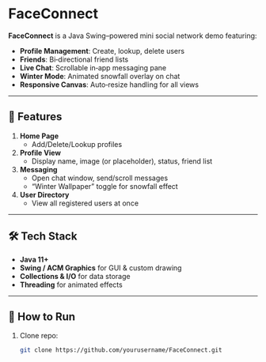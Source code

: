 # FaceConnect

**FaceConnect** is a Java Swing–powered mini social network demo featuring:

- **Profile Management**: Create, lookup, delete users  
- **Friends**: Bi‑directional friend lists  
- **Live Chat**: Scrollable in‑app messaging pane  
- **Winter Mode**: Animated snowfall overlay on chat  
- **Responsive Canvas**: Auto‑resize handling for all views  

---

## 🚀 Features

1. **Home Page**  
   - Add/Delete/Lookup profiles  
2. **Profile View**  
   - Display name, image (or placeholder), status, friend list  
3. **Messaging**  
   - Open chat window, send/scroll messages  
   - “Winter Wallpaper” toggle for snowfall effect  
4. **User Directory**  
   - View all registered users at once  

---

## 🛠️ Tech Stack

- **Java 11+**  
- **Swing / ACM Graphics** for GUI & custom drawing  
- **Collections & I/O** for data storage  
- **Threading** for animated effects  

---

## 📂 How to Run

1. Clone repo:  
   ```bash
   git clone https://github.com/yourusername/FaceConnect.git
